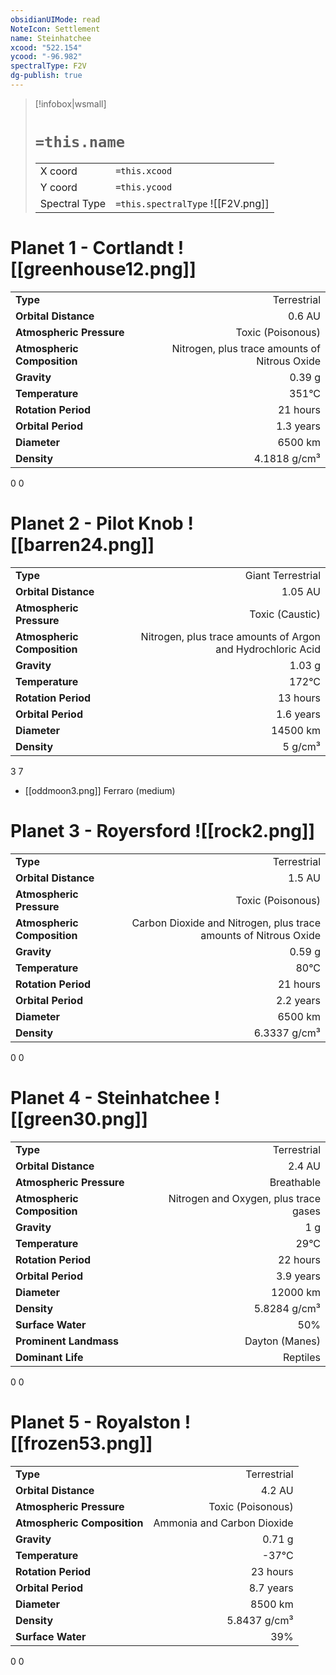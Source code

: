 ```yaml
---
obsidianUIMode: read
NoteIcon: Settlement
name: Steinhatchee
xcood: "522.154"
ycood: "-96.982"
spectralType: F2V
dg-publish: true
---
```

> [!infobox|wsmall]
> # `=this.name`
> | | |
> | - | - |
> | X coord | `=this.xcood` |
> | Y coord| `=this.ycood` |
> | Spectral Type | `=this.spectralType` ![[F2V.png]] |

# Planet 1 - Cortlandt ![[greenhouse12.png]]
|                             |                           |
| --------------------------- | -------------------------:|
| **Type**                    |             Terrestrial |
| **Orbital Distance**        |   0.6 AU |
| **Atmospheric Pressure**    |       Toxic (Poisonous) |
| **Atmospheric Composition** |      Nitrogen, plus trace amounts of Nitrous Oxide |
| **Gravity**                 |        0.39 g |
| **Temperature**             |    351°C |
| **Rotation Period**         |  21 hours |
| **Orbital Period** | 1.3 years |
| **Diameter**                |      6500 km | 
| **Density**                 |    4.1818 g/cm³ |



0
0



# Planet 2 - Pilot Knob ![[barren24.png]]
|                             |                           |
| --------------------------- | -------------------------:|
| **Type**                    |             Giant Terrestrial |
| **Orbital Distance**        |   1.05 AU |
| **Atmospheric Pressure**    |       Toxic (Caustic) |
| **Atmospheric Composition** |      Nitrogen, plus trace amounts of Argon and Hydrochloric Acid |
| **Gravity**                 |        1.03 g |
| **Temperature**             |    172°C |
| **Rotation Period**         |  13 hours |
| **Orbital Period** | 1.6 years |
| **Diameter**                |      14500 km | 
| **Density**                 |    5 g/cm³ |



3
7

- [[oddmoon3.png]] Ferraro (medium)

# Planet 3 - Royersford ![[rock2.png]]
|                             |                           |
| --------------------------- | -------------------------:|
| **Type**                    |             Terrestrial |
| **Orbital Distance**        |   1.5 AU |
| **Atmospheric Pressure**    |       Toxic (Poisonous) |
| **Atmospheric Composition** |      Carbon Dioxide and Nitrogen, plus trace amounts of Nitrous Oxide |
| **Gravity**                 |        0.59 g |
| **Temperature**             |    80°C |
| **Rotation Period**         |  21 hours |
| **Orbital Period** | 2.2 years |
| **Diameter**                |      6500 km | 
| **Density**                 |    6.3337 g/cm³ |



0
0



# Planet 4 - Steinhatchee ![[green30.png]]
|                             |                           |
| --------------------------- | -------------------------:|
| **Type**                    |             Terrestrial |
| **Orbital Distance**        |   2.4 AU |
| **Atmospheric Pressure**    |       Breathable |
| **Atmospheric Composition** |      Nitrogen and Oxygen, plus trace gases |
| **Gravity**                 |        1 g |
| **Temperature**             |    29°C |
| **Rotation Period**         |  22 hours |
| **Orbital Period** | 3.9 years |
| **Diameter**                |      12000 km | 
| **Density**                 |    5.8284 g/cm³ |
| **Surface Water**           |           50% | 
| **Prominent Landmass**      |         Dayton (Manes) | 
| **Dominant Life**           |         Reptiles |



0
0



# Planet 5 - Royalston ![[frozen53.png]]
|                             |                           |
| --------------------------- | -------------------------:|
| **Type**                    |             Terrestrial |
| **Orbital Distance**        |   4.2 AU |
| **Atmospheric Pressure**    |       Toxic (Poisonous) |
| **Atmospheric Composition** |      Ammonia and Carbon Dioxide |
| **Gravity**                 |        0.71 g |
| **Temperature**             |    -37°C |
| **Rotation Period**         |  23 hours |
| **Orbital Period** | 8.7 years |
| **Diameter**                |      8500 km | 
| **Density**                 |    5.8437 g/cm³ |
| **Surface Water**           |           39% | 



0
0




